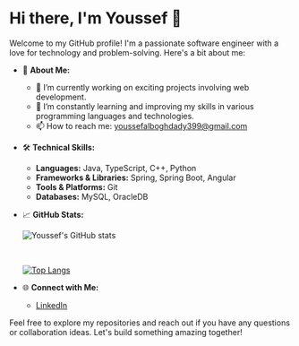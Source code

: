 # Hi there, I'm Youssef 👋

Welcome to my GitHub profile! I'm a passionate software engineer with a love for technology and problem-solving. Here's a bit about me:

- 🌟 **About Me:**
  - 🔭 I’m currently working on exciting projects involving web development.
  - 🌱 I’m constantly learning and improving my skills in various programming languages and technologies.
  - 📫 How to reach me: youssefalboghdady399@gmail.com


- 🛠 **Technical Skills:**
  - **Languages:** Java, TypeScript, C++, Python
  - **Frameworks & Libraries:** Spring, Spring Boot, Angular
  - **Tools & Platforms:** Git
  - **Databases:** MySQL, OracleDB

- 📈 **GitHub Stats:**
  
  ![Youssef's GitHub stats](https://github-readme-stats.vercel.app/api?username=engJoe99&show_icons=true&theme=radical)

  
  &nbsp;

  
  [![Top Langs](https://github-readme-stats.vercel.app/api/top-langs/?username=engJoe99&layout=compact&theme=radical)](https://github.com/anuraghazra/github-readme-stats)


- 🌐 **Connect with Me:**
  - [LinkedIn](https://www.linkedin.com/in/engJoe99/)


Feel free to explore my repositories and reach out if you have any questions or collaboration ideas. Let's build something amazing together!

```` ▋
